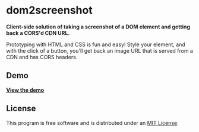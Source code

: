 # dom2screenshot

__Client-side solution of taking a screenshot of a DOM element and getting back a CORS'd CDN URL.__

Prototyping with HTML and CSS is fun and easy! Style your element, and with the click of a button, you'll get back an image URL that is served from a CDN and has CORS headers.


## Demo

__[View the demo](http://cvan.io/dom2screenshot/)__



## License

This program is free software and is distributed under an [MIT License](LICENSE).
